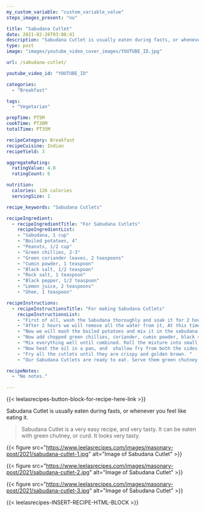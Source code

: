 ```yaml
---
my_custom_variable: "custom_variable_value"
steps_images_present: "no"

title: "Sabudana Cutlet"
date: 2021-02-26T03:08:41
description: "Sabudana Cutlet is usually eaten during fasts, or whenever you feel like eating it. It can be eaten with green chutney, or curd."
type: post
image: "images/youtube_video_cover_images/YOUTUBE_ID.jpg"

url: /sabudana-cutlet/

youtube_video_id: "YOUTUBE_ID"

categories: 
  - "Breakfast"

tags:
  - "Vegetarian"

prepTime: PT5M
cookTime: PT30M
totalTime: PT35M

recipeCategory: Breakfast
recipeCuisine: Indian
recipeYield: 3

aggregateRating:
  ratingValue: 4.8
  ratingCount: 6

nutrition:
  calories: 126 calories
  servingSize: 1

recipe_keywords: "Sabudana Cutlets"

recipeIngredient:
  - recipeIngredientTitle: "For Sabudana Cutlets"
    recipeIngredientList:
    - "Sabudana, 1 cup" 
    - "Boiled potatoes, 4" 
    - "Peanuts, 1/2 cup" 
    - "Green chillies, 2-3" 
    - "Green coriander leaves, 2 teaspoons" 
    - "Cumin powder, 1 teaspoon" 
    - "Black salt, 1/2 teaspoon" 
    - "Rock salt, 1 teaspoon" 
    - "Black pepper, 1/2 teaspoon" 
    - "Lemon juice, 2 teaspoons" 
    - "Ghee, 1 teaspoon" 

recipeInstructions:
  - recipeInstructionsTitle: "For making Sabudana Cutlets"
    recipeInstructionsList:
    - "First of all, wash the Sabudana thoroughly and soak it for 2 hours." 
    - "After 2 hours we will remove all the water from it, At this time, our sabudana has melted and has also swollen." 
    - "Now we will mash the boiled potatoes and mix it in the sabudana, and will also add coarsed peanuts to the mixture." 
    - "Now add chopped green chillies, coriander, cumin powder, black salt, rock salt, black pepper powder, lemon juice and one teaspoon of ghee to the mixture." 
    - "Mix everything well until combined. Roll the mixture into small balls, and then flatten each ball to make patty (tikki / cutlet). Repeat the same with the remaining mixture." 
    - "Now heat the oil in a pan, and  shallow fry from both the sides. You can also deep fry cutlets, if you want." 
    - "Fry all the cutlets until they are crispy and golden brown. " 
    - "Our Sabudana Cutlets are ready to eat. Serve them green chutney and curd." 

recipeNotes:
  - "No notes." 

---
```


{{< leelasrecipes-button-block-for-recipe-here-link >}}

Sabudana Cutlet is usually eaten during fasts, or whenever you feel like eating it.

> Sabudana Cutlet  is a very easy recipe, and very tasty. It can be eaten with green chutney, or curd. It looks very tasty.

{{< figure src="https://www.leelasrecipes.com/images/masonary-post/2021/sabudana-cutlet-1.jpg" alt="Image of Sabudana Cutlet" >}}

{{< figure src="https://www.leelasrecipes.com/images/masonary-post/2021/sabudana-cutlet-2.jpg" alt="Image of Sabudana Cutlet" >}}

{{< figure src="https://www.leelasrecipes.com/images/masonary-post/2021/sabudana-cutlet-3.jpg" alt="Image of Sabudana Cutlet" >}}

{{< leelasrecipes-INSERT-RECIPE-HTML-BLOCK >}}

